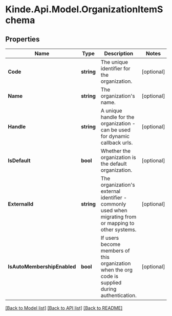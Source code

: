 # Kinde.Api.Model.OrganizationItemSchema

## Properties

Name | Type | Description | Notes
------------ | ------------- | ------------- | -------------
**Code** | **string** | The unique identifier for the organization. | [optional] 
**Name** | **string** | The organization&#39;s name. | [optional] 
**Handle** | **string** | A unique handle for the organization - can be used for dynamic callback urls. | [optional] 
**IsDefault** | **bool** | Whether the organization is the default organization. | [optional] 
**ExternalId** | **string** | The organization&#39;s external identifier - commonly used when migrating from or mapping to other systems. | [optional] 
**IsAutoMembershipEnabled** | **bool** | If users become members of this organization when the org code is supplied during authentication. | [optional] 

[[Back to Model list]](../README.md#documentation-for-models) [[Back to API list]](../README.md#documentation-for-api-endpoints) [[Back to README]](../README.md)

